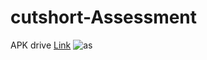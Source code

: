 # cutshort-Assessment
APK drive [Link](https://drive.google.com/drive/folders/1r1I7hj-efbQyOFqilYFKc7eaJ9V0wKFc?usp=sharing)
![as](https://user-images.githubusercontent.com/59159355/181786274-cc35fa9b-09d6-4e92-8006-c3e0528d1019.png)
